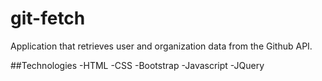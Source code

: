 # git-fetch
Application that retrieves user and organization data from the Github API.

##Technologies
-HTML
-CSS
-Bootstrap
-Javascript
-JQuery
